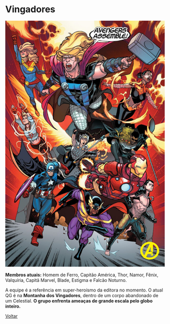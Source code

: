 # Vingadores

![Vingadores](/Images/falcao-noturno-vingadores-3-666x1024.jpg "Vingadores")

**Membros atuais:**  Homem de Ferro, Capitão América, Thor, Namor, Fênix, Valquíria, Capitã Marvel, Blade, Estigma e Falcão Noturno.

A equipe é a referência em super-heroísmo da editora no momento. O atual QG é na  **Montanha dos Vingadores**, dentro de um corpo abandonado de um Celestial.  **O grupo enfrenta ameaças de grande escala pelo globo inteiro.**

[Voltar](README.md)